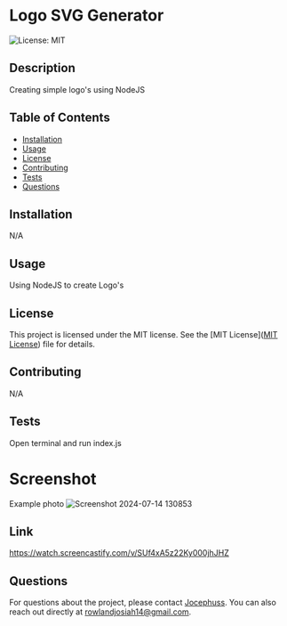 
# Logo SVG  Generator

![License: MIT](https://img.shields.io/badge/License-MIT-yellow.svg)

## Description
Creating simple logo's using NodeJS

## Table of Contents
- [Installation](#installation)
- [Usage](#usage)
- [License](#license)
- [Contributing](#contributing)
- [Tests](#tests)
- [Questions](#questions)

## Installation
N/A

## Usage
Using NodeJS to create Logo's


## License

This project is licensed under the MIT license. See the [MIT License]([MIT License](https://opensource.org/licenses/MIT)) file for details.


## Contributing
N/A

## Tests
Open terminal and run index.js 

# Screenshot 
Example photo
![Screenshot 2024-07-14 130853](https://github.com/user-attachments/assets/e854d5f5-888c-4e9c-9acc-2292388280b2)

## Link
https://watch.screencastify.com/v/SUf4xA5z22Ky000jhJHZ

## Questions
For questions about the project, please contact [Jocephuss](https://github.com/Jocephuss).
You can also reach out directly at rowlandjosiah14@gmail.com.
